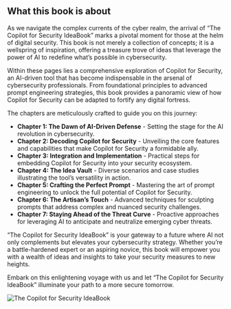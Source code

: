 ## What this book is about

As we navigate the complex currents of the cyber realm, the arrival of “The Copilot for Security IdeaBook” marks a pivotal moment for those at the helm of digital security. This book is not merely a collection of concepts; it is a wellspring of inspiration, offering a treasure trove of ideas that leverage the power of AI to redefine what’s possible in cybersecurity.

Within these pages lies a comprehensive exploration of Copilot for Security, an AI-driven tool that has become indispensable in the arsenal of cybersecurity professionals. From foundational principles to advanced prompt engineering strategies, this book provides a panoramic view of how Copilot for Security can be adapted to fortify any digital fortress.

The chapters are meticulously crafted to guide you on this journey:

-   **Chapter 1: The Dawn of AI-Driven Defense** - Setting the stage for the AI revolution in cybersecurity.
-   **Chapter 2: Decoding Copilot for Security** - Unveiling the core features and capabilities that make Copilot for Security a formidable ally.
-   **Chapter 3: Integration and Implementation** - Practical steps for embedding Copilot for Security into your security ecosystem.
-   **Chapter 4: The Idea Vault** - Diverse scenarios and case studies illustrating the tool’s versatility in action.
-   **Chapter 5: Crafting the Perfect Prompt** - Mastering the art of prompt engineering to unlock the full potential of Copilot for Security.
-   **Chapter 6: The Artisan’s Touch** - Advanced techniques for sculpting prompts that address complex and nuanced security challenges.
-   **Chapter 7: Staying Ahead of the Threat Curve** - Proactive approaches for leveraging AI to anticipate and neutralize emerging cyber threats.

“The Copilot for Security IdeaBook” is your gateway to a future where AI not only complements but elevates your cybersecurity strategy. Whether you’re a battle-hardened expert or an aspiring novice, this book will empower you with a wealth of ideas and insights to take your security measures to new heights.

Embark on this enlightening voyage with us and let “The Copilot for Security IdeaBook” illuminate your path to a more secure tomorrow.

<p><img src="https://github.com/rod-trent/Copilot-for-Security/blob/main/IdeaBook/Images/IdeaBook%20Cover%20-%20Small.png?raw=true" alt="The Copilot for Security IdeaBook"></center></p>

